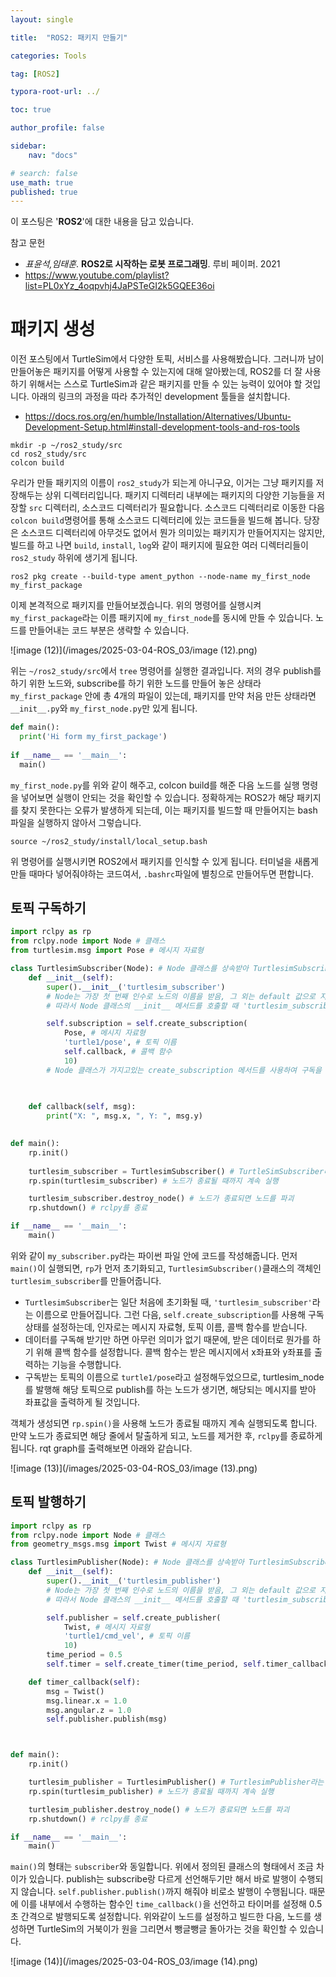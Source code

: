 ```yaml
---
layout: single

title:  "ROS2: 패키지 만들기"

categories: Tools

tag: [ROS2]

typora-root-url: ../

toc: true

author_profile: false

sidebar:
    nav: "docs"

# search: false
use_math: true
published: true
---
```






이 포스팅은 '**ROS2**'에 대한 내용을 담고 있습니다.



참고 문헌

- *표윤석,임태훈*. **ROS2로 시작하는 로봇 프로그래밍**. 루비 페이퍼. 2021
- <https://www.youtube.com/playlist?list=PL0xYz_4oqpvhj4JaPSTeGI2k5GQEE36oi>









# 패키지 생성

이전 포스팅에서 TurtleSim에서 다양한 토픽, 서비스를 사용해봤습니다. 그러니까 남이 만들어놓은 패키지를 어떻게 사용할 수 있는지에 대해 알아봤는데, ROS2를 더 잘 사용하기 위해서는 스스로 TurtleSim과 같은 패키지를 만들 수 있는 능력이 있어야 할 것입니다. 아래의 링크의 과정을 따라 추가적인 development 툴들을 설치합니다.

- https://docs.ros.org/en/humble/Installation/Alternatives/Ubuntu-Development-Setup.html#install-development-tools-and-ros-tools



```
mkdir -p ~/ros2_study/src
cd ros2_study/src
colcon build
```

우리가 만들 패키지의 이름이 `ros2_study`가 되는게 아니구요, 이거는 그냥 패키지를 저장해두는 상위 디렉터리입니다. 패키지 디렉터리 내부에는 패키지의 다양한 기능들을 저장할 `src` 디렉터리, 소스코드 디렉터리가 필요합니다. 소스코드 디렉터리로 이동한 다음 `colcon build`명령어를 통해 소스코드 디렉터리에 있는 코드들을 빌드해 봅니다. 당장은 소스코드 디렉터리에 아무것도 없어서 뭔가 의미있는 패키지가 만들어지지는 않지만, 빌드를 하고 나면 `build`, `install`, `log`와 같이 패키지에 필요한 여러 디렉터리들이  `ros2_study` 하위에 생기게 됩니다.



```
ros2 pkg create --build-type ament_python --node-name my_first_node my_first_package
```

이제 본격적으로 패키지를 만들어보겠습니다. 위의 명령어를 실행시켜 `my_first_package`라는 이름 패키지에 `my_first_node`를 동시에 만들 수 있습니다. 노드를 만들어내는 코드 부분은 생략할 수 있습니다.



![image (12)](/images/2025-03-04-ROS_03/image (12).png)

위는 `~/ros2_study/src`에서 `tree` 명령어를 실행한 결과입니다. 저의 경우 publish를 하기 위한 노드와, subscribe를 하기 위한 노드를 만들어 놓은 상태라 `my_first_package` 안에 총 4개의 파일이 있는데, 패키지를 만약 처음 만든 상태라면 `__init__.py`와 `my_first_node.py`만 있게 됩니다.



```python
def main():
  print('Hi form my_first_package')
  
if __name__ == '__main__':
  main()
```

`my_first_node.py`를 위와 같이 해주고, colcon build를 해준 다음 노드를 실행 명령을 넣어보면 실행이 안되는 것을 확인할 수 있습니다. 정확하게는 ROS2가 해당 패키지를 찾지 못한다는 오류가 발생하게 되는데, 이는 패키지를 빌드할 때 만들어지는 bash 파일을 실행하지 않아서 그렇습니다.



```
source ~/ros2_study/install/local_setup.bash
```

위 명령어를 실행시키면 ROS2에서 패키지를 인식할 수 있게 됩니다. 터미널을 새롭게 만들 때마다 넣어줘야하는 코드여서, `.bashrc`파일에 별칭으로 만들어두면 편합니다.







## 토픽 구독하기

```python
import rclpy as rp
from rclpy.node import Node # 클래스
from turtlesim.msg import Pose # 메시지 자료형

class TurtlesimSubscriber(Node): # Node 클래스를 상속받아 TurtlesimSubscriber 클래스를 정의
    def __init__(self):
        super().__init__('turtlesim_subscriber') 
        # Node는 가장 첫 번째 인수로 노드의 이름을 받음, 그 외는 default 값으로 지정돼 있음
        # 따라서 Node 클래스의 __init__ 메서드를 호출할 때 'turtlesim_subscriber'라는 이름을 전달하게 되는 것

        self.subscription = self.create_subscription(
            Pose, # 메시지 자료형
            'turtle1/pose', # 토픽 이름
            self.callback, # 콜백 함수 
            10) 
        # Node 클래스가 가지고있는 create_subscription 메서드를 사용하여 구독을 생성

        
        
    def callback(self, msg):
        print("X: ", msg.x, ", Y: ", msg.y)
        

def main():
    rp.init()
    
    turtlesim_subscriber = TurtlesimSubscriber() # TurtleSimSubscriber라는 내가 만든 클래스의 인스턴스가 생성됨
    rp.spin(turtlesim_subscriber) # 노드가 종료될 때까지 계속 실행

    turtlesim_subscriber.destroy_node() # 노드가 종료되면 노드를 파괴
    rp.shutdown() # rclpy를 종료

if __name__ == '__main__':
    main()
```

위와 같이 `my_subscriber.py`라는 파이썬 파일 안에 코드를 작성해줍니다. 먼저 `main()`이 실행되면, `rp`가 먼저 초기화되고, `TurtlesimSubscriber()`클래스의 객체인 `turtlesim_subscriber`를 만들어줍니다.

- `TurtlesimSubscriber`는 일단 처음에 초기화될 때, `'turtlesim_subscriber'`라는 이름으로 만들어집니다. 그런 다음, `self.create_subscription`를 사용해 구독 상태를 설정하는데, 인자로는 메시지 자료형, 토픽 이름, 콜백 함수를 받습니다. 
- 데이터를 구독해 받기만 하면 아무런 의미가 없기 때문에, 받은 데이터로 뭔가를 하기 위해 콜백 함수를 설정합니다. 콜백 함수는 받은 메시지에서 x좌표와 y좌표를 출력하는 기능을 수행합니다.
- 구독받는 토픽의 이름으로 `turtle1/pose`라고 설정해두었으므로, turtlesim_node를 발행해 해당 토픽으로 publish를 하는 노드가 생기면, 해당되는 메시지를 받아 좌표값을 출력하게 될 것입니다.



객체가 생성되면 `rp.spin()`을 사용해 노드가 종료될 때까지 계속 실행되도록 합니다. 만약 노드가 종료되면 해당 줄에서 탈출하게 되고, 노드를 제거한 후, `rclpy`를 종료하게 됩니다. rqt graph를 출력해보면 아래와 같습니다.

![image (13)](/images/2025-03-04-ROS_03/image (13).png)







## 토픽 발행하기

```python
import rclpy as rp
from rclpy.node import Node # 클래스
from geometry_msgs.msg import Twist # 메시지 자료형

class TurtlesimPublisher(Node): # Node 클래스를 상속받아 TurtlesimSubscriber 클래스를 정의
    def __init__(self):
        super().__init__('turtlesim_publisher') 
        # Node는 가장 첫 번째 인수로 노드의 이름을 받음, 그 외는 default 값으로 지정돼 있음
        # 따라서 Node 클래스의 __init__ 메서드를 호출할 때 'turtlesim_subscriber'라는 이름을 전달하게 되는 것

        self.publisher = self.create_publisher(
            Twist, # 메시지 자료형
            'turtle1/cmd_vel', # 토픽 이름
            10) 
        time_period = 0.5
        self.timer = self.create_timer(time_period, self.timer_callback)

    def timer_callback(self):
        msg = Twist()
        msg.linear.x = 1.0
        msg.angular.z = 1.0
        self.publisher.publish(msg)



def main():
    rp.init()

    turtlesim_publisher = TurtlesimPublisher() # TurtlesimPublisher라는 내가 만든 클래스의 인스턴스가 생성됨
    rp.spin(turtlesim_publisher) # 노드가 종료될 때까지 계속 실행

    turtlesim_publisher.destroy_node() # 노드가 종료되면 노드를 파괴
    rp.shutdown() # rclpy를 종료

if __name__ == '__main__':
    main()
```

`main()`의 형태는 `subscriber`와 동일합니다. 위에서 정의된 클래스의 형태에서 조금 차이가 있습니다. publish는 subscribe랑 다르게 선언해두기만 해서 바로 발행이 수행되지 않습니다. `self.publisher.publish()`까지 해줘야 비로소 발행이 수행됩니다. 때문에 이를 내부에서 수행하는 함수인 `time_callback()`을 선언하고 타이머를 설정해 0.5초 간격으로 발행되도록 설정합니다. 위와같이 노드를 설정하고 빌드한 다음, 노드를 생성하면 TurtleSim의 거북이가 원을 그리면서 뺑글뺑글 돌아가는 것을 확인할 수 있습니다.

![image (14)](/images/2025-03-04-ROS_03/image (14).png)



